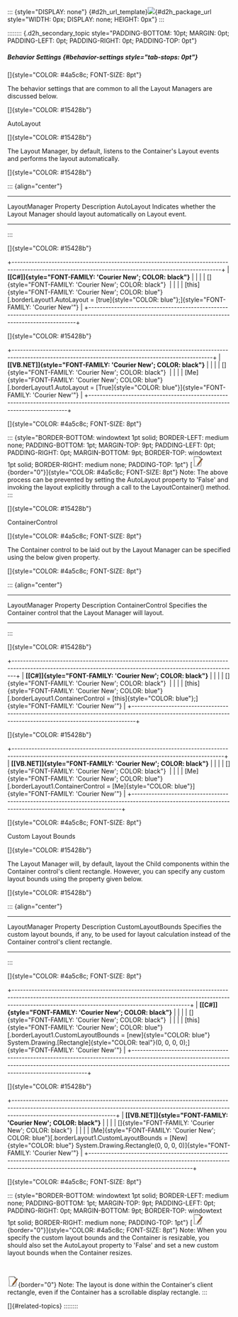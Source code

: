 ::: {style="DISPLAY: none"}
[](ms-xhelp:///?Id=d2h_url_template){#d2h_url_template}![](!package_url!){#d2h_package_url style="WIDTH: 0px; DISPLAY: none; HEIGHT: 0px"}
:::

:::::::: {.d2h_secondary_topic style="PADDING-BOTTOM: 10pt; MARGIN: 0pt; PADDING-LEFT: 0pt; PADDING-RIGHT: 0pt; PADDING-TOP: 0pt"}
##### Behavior Settings {#behavior-settings style="tab-stops: 0pt"}

[]{style="COLOR: #4a5c8c; FONT-SIZE: 8pt"} 

The behavior settings that are common to all the Layout Managers are discussed below.

[]{style="COLOR: #15428b"} 

AutoLayout

[]{style="COLOR: #15428b"} 

The Layout Manager, by default, listens to the Container\'s Layout events and performs the layout automatically.

[]{style="COLOR: #15428b"} 

::: {align="center"}
  ------------------------ -----------------------------------------------------------------------------------
  LayoutManager Property   Description
  AutoLayout               Indicates whether the Layout Manager should layout automatically on Layout event.
  ------------------------ -----------------------------------------------------------------------------------
:::

[]{style="COLOR: #15428b"} 

+-------------------------------------------------------------------------------------------------------------------------------------------------------+
| **[\[C#\]]{style="FONT-FAMILY: 'Courier New'; COLOR: black"}**                                                                                        |
|                                                                                                                                                       |
| []{style="FONT-FAMILY: 'Courier New'; COLOR: black"}                                                                                                  |
|                                                                                                                                                       |
| [this]{style="FONT-FAMILY: 'Courier New'; COLOR: blue"}[.borderLayout1.AutoLayout = [true]{style="COLOR: blue"};]{style="FONT-FAMILY: 'Courier New'"} |
+-------------------------------------------------------------------------------------------------------------------------------------------------------+

[]{style="COLOR: #15428b"} 

+----------------------------------------------------------------------------------------------------------------------------------------------------+
| **[\[VB.NET\]]{style="FONT-FAMILY: 'Courier New'; COLOR: black"}**                                                                                 |
|                                                                                                                                                    |
| []{style="FONT-FAMILY: 'Courier New'; COLOR: black"}                                                                                               |
|                                                                                                                                                    |
| [Me]{style="FONT-FAMILY: 'Courier New'; COLOR: blue"}[.borderLayout1.AutoLayout = [True]{style="COLOR: blue"}]{style="FONT-FAMILY: 'Courier New'"} |
+----------------------------------------------------------------------------------------------------------------------------------------------------+

[]{style="COLOR: #4a5c8c; FONT-SIZE: 8pt"} 

::: {style="BORDER-BOTTOM: windowtext 1pt solid; BORDER-LEFT: medium none; PADDING-BOTTOM: 1pt; MARGIN-TOP: 9pt; PADDING-LEFT: 0pt; PADDING-RIGHT: 0pt; MARGIN-BOTTOM: 9pt; BORDER-TOP: windowtext 1pt solid; BORDER-RIGHT: medium none; PADDING-TOP: 1pt"}
[![](ImagesExt/image76_1.jpg){border="0"}]{style="COLOR: #4a5c8c; FONT-SIZE: 8pt"} Note: The above process can be prevented by setting the AutoLayout property to \'False\' and invoking the layout explicitly through a call to the LayoutContainer() method.
:::

[]{style="COLOR: #15428b"} 

ContainerControl

[]{style="COLOR: #4a5c8c; FONT-SIZE: 8pt"} 

The Container control to be laid out by the Layout Manager can be specified using the below given property.

[]{style="COLOR: #4a5c8c; FONT-SIZE: 8pt"} 

::: {align="center"}
  ------------------------ ----------------------------------------------------------------------
  LayoutManager Property   Description
  ContainerControl         Specifies the Container control that the Layout Manager will layout.
  ------------------------ ----------------------------------------------------------------------
:::

[]{style="COLOR: #15428b"} 

+-------------------------------------------------------------------------------------------------------------------------------------------------------------+
| **[\[C#\]]{style="FONT-FAMILY: 'Courier New'; COLOR: black"}**                                                                                              |
|                                                                                                                                                             |
| []{style="FONT-FAMILY: 'Courier New'; COLOR: black"}                                                                                                        |
|                                                                                                                                                             |
| [this]{style="FONT-FAMILY: 'Courier New'; COLOR: blue"}[.borderLayout1.ContainerControl = [this]{style="COLOR: blue"};]{style="FONT-FAMILY: 'Courier New'"} |
+-------------------------------------------------------------------------------------------------------------------------------------------------------------+

[]{style="COLOR: #15428b"} 

+--------------------------------------------------------------------------------------------------------------------------------------------------------+
| **[\[VB.NET\]]{style="FONT-FAMILY: 'Courier New'; COLOR: black"}**                                                                                     |
|                                                                                                                                                        |
| []{style="FONT-FAMILY: 'Courier New'; COLOR: black"}                                                                                                   |
|                                                                                                                                                        |
| [Me]{style="FONT-FAMILY: 'Courier New'; COLOR: blue"}[.borderLayout1.ContainerControl = [Me]{style="COLOR: blue"}]{style="FONT-FAMILY: 'Courier New'"} |
+--------------------------------------------------------------------------------------------------------------------------------------------------------+

[]{style="COLOR: #4a5c8c; FONT-SIZE: 8pt"} 

Custom Layout Bounds

[]{style="COLOR: #15428b"} 

The Layout Manager will, by default, layout the Child components within the Container control\'s client rectangle. However, you can specify any custom layout bounds using the property given below.

[]{style="COLOR: #15428b"} 

::: {align="center"}
  ------------------------ -------------------------------------------------------------------------------------------------------------------------------------
  LayoutManager Property   Description
  CustomLayoutBounds       Specifies the custom layout bounds, if any, to be used for layout calculation instead of the Container control\'s client rectangle.
  ------------------------ -------------------------------------------------------------------------------------------------------------------------------------
:::

[]{style="COLOR: #4a5c8c; FONT-SIZE: 8pt"} 

+--------------------------------------------------------------------------------------------------------------------------------------------------------------------------------------------------------------------------+
| **[\[C#\]]{style="FONT-FAMILY: 'Courier New'; COLOR: black"}**                                                                                                                                                           |
|                                                                                                                                                                                                                          |
| []{style="FONT-FAMILY: 'Courier New'; COLOR: black"}                                                                                                                                                                     |
|                                                                                                                                                                                                                          |
| [this]{style="FONT-FAMILY: 'Courier New'; COLOR: blue"}[.borderLayout1.CustomLayoutBounds = [new]{style="COLOR: blue"} System.Drawing.[Rectangle]{style="COLOR: teal"}(0, 0, 0, 0);]{style="FONT-FAMILY: 'Courier New'"} |
+--------------------------------------------------------------------------------------------------------------------------------------------------------------------------------------------------------------------------+

[]{style="COLOR: #15428b"} 

+------------------------------------------------------------------------------------------------------------------------------------------------------------------------------------------------+
| **[\[VB.NET\]]{style="FONT-FAMILY: 'Courier New'; COLOR: black"}**                                                                                                                             |
|                                                                                                                                                                                                |
| []{style="FONT-FAMILY: 'Courier New'; COLOR: black"}                                                                                                                                           |
|                                                                                                                                                                                                |
| [Me]{style="FONT-FAMILY: 'Courier New'; COLOR: blue"}[.borderLayout1.CustomLayoutBounds = [New]{style="COLOR: blue"} System.Drawing.Rectangle(0, 0, 0, 0)]{style="FONT-FAMILY: 'Courier New'"} |
+------------------------------------------------------------------------------------------------------------------------------------------------------------------------------------------------+

[]{style="COLOR: #4a5c8c; FONT-SIZE: 8pt"} 

::: {style="BORDER-BOTTOM: windowtext 1pt solid; BORDER-LEFT: medium none; PADDING-BOTTOM: 1pt; MARGIN-TOP: 9pt; PADDING-LEFT: 0pt; PADDING-RIGHT: 0pt; MARGIN-BOTTOM: 9pt; BORDER-TOP: windowtext 1pt solid; BORDER-RIGHT: medium none; PADDING-TOP: 1pt"}
[![](ImagesExt/image76_1.jpg){border="0"}]{style="COLOR: #4a5c8c; FONT-SIZE: 8pt"} Note: When you specify the custom layout bounds and the Container is resizable, you should also set the AutoLayout property to \'False\' and set a new custom layout bounds when the Container resizes.

 

![](ImagesExt/image76_1.jpg){border="0"} Note: The layout is done within the Container\'s client rectangle, even if the Container has a scrollable display rectangle.
:::

[]{#related-topics}
::::::::
